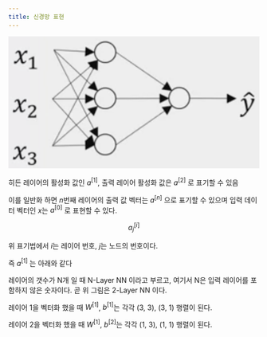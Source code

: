 ```yaml
---
title: 신경망 표현
---
```


![](/assets/13f5f8c0-936f-43ce-9e94-cefff29dc86c.png)

히든 레이어의 활성화 값인 $a^{[1]}$, 출력 레이어 활성화 값은 $a^{[2]}$ 로 표기할 수 있음

이를 일반화 하면 $n$번째 레이어의 출력 값 벡터는 $a^{[n]}$ 으로 표기할 수 있으며 입력 데이터 벡터인 $x$는 $a^{[0]}$ 로 표현할 수 있다.

$$
a_{j}^{[i]}
$$

위 표기법에서 $i$는 레이어 번호, $j$는 노드의 번호이다.

즉 $a^{[1]}$ 는 아래와 같다

레이어의 갯수가 N개 일 때  N-Layer NN 이라고 부르고, 여기서 N은 입력 레이어를 포함하지 않은 숫자이다. 곧 위 그림은 2-Layer NN 이다.

레이어 1을 벡터화 했을 때 $W^{[1]}$, $b^{[1]}$는 각각 (3, 3), (3, 1) 행렬이 된다.

레이어 2을 벡터화 했을 때 $W^{[1]}$, $b^{[2]}$는 각각 (1, 3), (1, 1) 행렬이 된다.